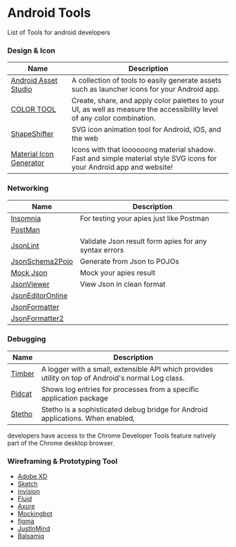 # Android Tools
List of Tools for android developers

### Design & Icon
|                 Name                                                       |                      Description
| ------------------------------------------                                 |  ----------------------------------------------------------
| [Android Asset Studio](https://romannurik.github.io/AndroidAssetStudio/index.html)| A collection of tools to easily generate assets such as launcher icons for your Android app.
| [COLOR TOOL](https://material.io/color/#!/?view.left=0&view.right=0)| Create, share, and apply color palettes to your UI, as well as measure the accessibility level of any color combination.
| [ShapeShifter](https://shapeshifter.design/)| SVG icon animation tool for Android, iOS, and the web 
| [Material Icon Generator](https://android-material-icon-generator.bitdroid.de/)| Icons with that loooooong material shadow. Fast and simple material style SVG icons for your Android app and website!

### Networking
|                 Name                                                       |                      Description
| ------------------------------------------                                 |  --------------------------------------------------------
| [Insomnia](https://insomnia.rest)                                          | For testing your apies just like Postman
| [PostMan](https://www.getpostman.com)                                      | 
| [JsonLint](https://jsonlint.com)                                           | Validate Json result form apies for any syntax errors 
| [JsonSchema2Pojo](http://www.jsonschema2pojo.org)                          | Generate from Json to POJOs 
| [Mock Json](http://jsonstub.com/)                                          | Mock your apies result
| [JsonViewer](http://jsonviewer.stack.hu)                                   | View Json in clean format
| [JsonEditorOnline](http://jsoneditoronline.org)                            | 
| [JsonFormatter](https://jsonformatter.org/)                                |
| [JsonFormatter2](https://jsonformatter.curiousconcept.com/)                | 


### Debugging
|                 Name                                                       |                      Description
| ------------------------------------------                                 |  --------------------------------------------------------
| [Timber](https://github.com/JakeWharton/timber)| A logger with a small, extensible API which provides utility on top of Android's normal Log class.                                
| [Pidcat](https://github.com/JakeWharton/pidcat)| Shows log entries for processes from a specific application package
| [Stetho](https://github.com/facebook/stetho)| Stetho is a sophisticated debug bridge for Android applications. When enabled, 
developers have access to the Chrome Developer Tools feature natively part of 
the Chrome desktop browser.

### Wireframing & Prototyping Tool
- [Adobe XD](http://www.adobe.com/products/xd.html)                            
- [Sketch](https://www.sketchapp.com)                                          
- [invision](https://www.invisionapp.com)                                      
- [Fluid](https://www.fluidui.com/)                                            
- [Axure](https://www.axure.com)                                               
- [Mockingbot](https://mockingbot.com)                                         
- [figma](https://www.figma.com/)                                              
- [JustInMind](https://www.justinmind.com)                                     
- [Balsamiq](https://balsamiq.com)
